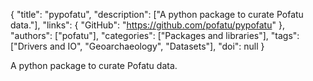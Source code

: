 {
  "title": "pypofatu",
  "description": ["A python package to curate Pofatu data."],
  "links": {
    "GitHub": "https://github.com/pofatu/pypofatu"
  },
  "authors": ["pofatu"],
  "categories": ["Packages and libraries"],
  "tags": ["Drivers and IO", "Geoarchaeology", "Datasets"],
  "doi": null
}

<!-- Generated by csv2md.R – do not edit by hand -->

A python package to curate Pofatu data.